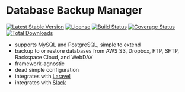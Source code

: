 # Database Backup Manager

[![Latest Stable Version](https://poser.pugx.org/mccool/database-backup/version.png)](https://packagist.org/packages/mccool/database-backup)
[![License](https://poser.pugx.org/mccool/database-backup/license.png)](https://packagist.org/packages/mccool/database-backup)
[![Build Status](https://travis-ci.org/heybigname/database-backup.svg?branch=master)](https://travis-ci.org/heybigname/database-backup)
[![Coverage Status](https://coveralls.io/repos/heybigname/database-backup/badge.png?branch=master)](https://coveralls.io/r/heybigname/database-backup?branch=master)
[![Total Downloads](https://poser.pugx.org/mccool/database-backup/downloads.png)](https://packagist.org/packages/mccool/database-backup)

- supports MySQL and PostgreSQL, simple to extend
- backup to or restore databases from AWS S3, Dropbox, FTP, SFTP, Rackspace Cloud, and WebDAV
- framework-agnostic
- dead simple configuration
- integrates with [Laravel](http://laravel.com)
- integrates with [Slack](http://slack.com)
